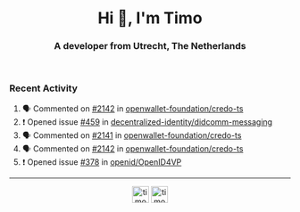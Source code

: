 <h1 align="center">Hi 👋, I'm Timo</h1>
<h3 align="center">A developer from Utrecht, The Netherlands</h3>
<br/>
<!-- https://github.com/rahuldkjain/github-profile-readme-generator --!>

<!--  <p align="left"><img src="https://github-readme-stats.vercel.app/api?username=timoglastra&show_icons=true&count_private=true&" alt="timoglastra" /></p> --!>

<!--
Github language stats
<p align="left"><img src="https://github-readme-stats.vercel.app/api/top-langs/?username=timoglastra&layout=compact" alt="timoglastra" /><p>
-->

<!-- Codestats language stats -->
<!-- <p align="left"><img src="https://codestats-readme.vercel.app/api/top-langs/?username=timoglastra&layout=compact&language_count=12" alt="timoglastra" /><p>    --!>
  
<h3>Recent Activity</h3>

<!--START_SECTION:activity-->
1. 🗣 Commented on [#2142](https://github.com/openwallet-foundation/credo-ts/issues/2142#issuecomment-2575088861) in [openwallet-foundation/credo-ts](https://github.com/openwallet-foundation/credo-ts)
2. ❗ Opened issue [#459](https://github.com/decentralized-identity/didcomm-messaging/issues/459) in [decentralized-identity/didcomm-messaging](https://github.com/decentralized-identity/didcomm-messaging)
3. 🗣 Commented on [#2141](https://github.com/openwallet-foundation/credo-ts/issues/2141#issuecomment-2573090080) in [openwallet-foundation/credo-ts](https://github.com/openwallet-foundation/credo-ts)
4. 🗣 Commented on [#2142](https://github.com/openwallet-foundation/credo-ts/issues/2142#issuecomment-2573070652) in [openwallet-foundation/credo-ts](https://github.com/openwallet-foundation/credo-ts)
5. ❗ Opened issue [#378](https://github.com/openid/OpenID4VP/issues/378) in [openid/OpenID4VP](https://github.com/openid/OpenID4VP)
<!--END_SECTION:activity-->

---

<p align="center">
<a href="https://twitter.com/timoglastra" target="blank"><img align="center" src="https://cdn.jsdelivr.net/npm/simple-icons@3.0.1/icons/twitter.svg" alt="timoglastra" height="30" width="30" /></a>
<a href="https://linkedin.com/in/timoglastra" target="blank"><img align="center" src="https://cdn.jsdelivr.net/npm/simple-icons@3.0.1/icons/linkedin.svg" alt="timoglastra" height="30" width="30" /></a>
</p>



